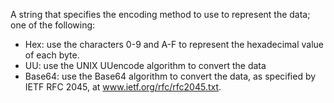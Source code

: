 A string that specifies the encoding method to use to represent the data; one of the following:

- Hex: use the characters 0-9 and A-F to represent the hexadecimal value of each byte.
- UU: use the UNIX UUencode algorithm to convert the data
- Base64: use the Base64 algorithm to convert the data, as specified by IETF RFC 2045, at www.ietf.org/rfc/rfc2045.txt.
